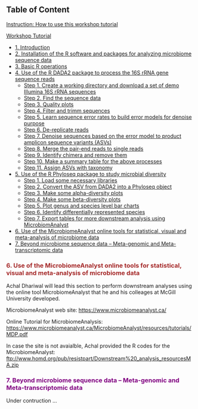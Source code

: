 <h2>Table of Content</h2>

[Instruction: How to use this workshop tutorial](part1)

[Workshop Tutorial](part2)

* [1. Introduction](part2/#A1)
* [2. Installation of the R software and packages for analyzing microbiome sequence data](part2/#A2)
* [3. Basic R operations](part2/A3)
* [4. Use of the R DADA2 package to process the 16S rRNA gene sequence reads](part2-4)
	* [Step 1. Create a working directory and download a set of demo Illumina 16S rRNA sequences](part2-4/#A1)
	* [Step 2. Find the sequence data](part2-4/#A2)
	* [Step 3. Quality plots]([part2-4/#A3)
	* [Step 4. Filter and trimm sequences](part2-4/#A4)
	* [Step 5. Learn sequence error rates to build error models for denoise purpose](part2/#A5)
	* [Step 6. De-replicate reads](part2-4/#A6)
	* [Step 7. Denoise sequences based on the error model to product amplicon sequence variants (ASVs)](part2-4/#A7)
	* [Step 8. Merge the pair-end reads to single reads](part2-4/#A8)
	* [Step 9. Identify chimera and remove them](part2-4/#A9)
	* [Step 10. Make a summary table for the above processes](part2-4/#A10)
	* [Step 11. Assign ASVs with taxonomy](part2-4/#A11)
* [5. Use of the R Phyloseq package to study microbial diversity](part2-5)
	* [Step 1. Load some necessary libraries](part2-5/#A1)
	* [Step 2. Convert the ASV from DADA2 into a Phyloseq object](part2-5/#A2)
	* [Step 3. Make some alpha-diversity plots]([part2-5/#A3)
	* [Step 4. Make some beta-diversity plots](part2-5/#A4)
	* [Step 5. Plot genus and species level bar charts](part2-5/#A5)
	* [Step 6. Identify differentially represented species](part2-5/#A6)
	* [Step 7. Export tables for more downstream analysis using MicrobiomAnalyst](part2-5/#A7)
* [6. Use of the MicrobiomeAnalyst online tools for statistical, visual and meta-analysis of microbiome data](part2-6)
* [7. Beyond microbiome sequence data – Meta-genomic and Meta-transcriptomic data](part2-7)  








<h3 style="font-weight:bold;color:brown"> 6. Use of the MicrobiomeAnalyst online tools for statistical, visual and meta-analysis of microbiome data</h3>

Achal Dhariwal will lead this section to perform downstream analyses using the online tool MicrobiomeAnalyst that he and his colleages at McGill University developed. 

MicrobiomeAnalyst web site:
<https://www.microbiomeanalyst.ca/>

Online Tutorial for MicrobiomeAnalysis:
<https://www.microbiomeanalyst.ca/MicrobiomeAnalyst/resources/tutorials/MDP.pdf>

In case the site is not avaialble, Achal provided the R codes for the MicrobiomeAnalyst:
<ftp://www.homd.org/pub/resistpart/Downstream%20_analysis_resourcesMA.zip>


<h3 style="font-weight:bold;color:purple"> 7. Beyond microbiome sequence data – Meta-genomic and Meta-transcriptomic data</h3>

Under contruction ...
